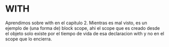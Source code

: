 # WITH

Aprendimos sobre with en el capitulo 2. Mientras es mal visto, es un ejemplo de (una forma de) block scope,
ahi el scope que es creado desde el objeto solo existe por el tiempo de vida de esa declaracion with
y no en el scope que lo encierra.